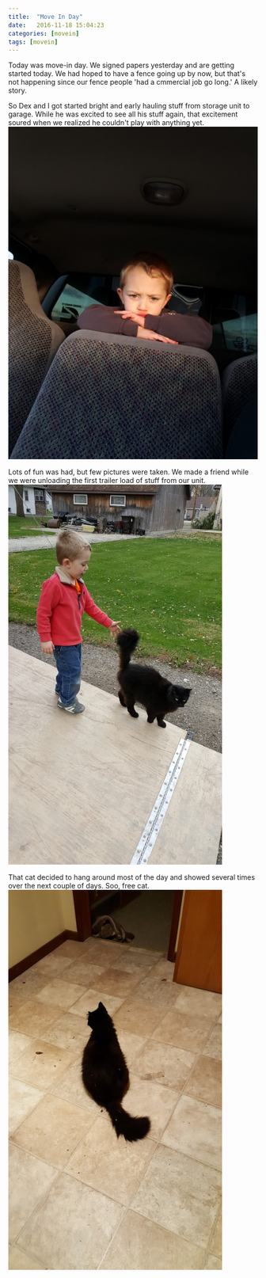 ```yaml
---
title:  "Move In Day"
date:   2016-11-18 15:04:23
categories: [movein]
tags: [movein]
---
```

Today was move-in day.  We signed papers yesterday and are getting started today.  We had hoped to have a fence going up by now, but that's not happening since our fence people 'had a cmmercial job go long.'  A likely story.

So Dex and I got started bright and early hauling stuff from storage unit to garage.  While he was excited to see all his stuff again, that excitement soured when we realized he couldn't play with anything yet.
![Dex](/images/movein/movein_angry.jpg)

Lots of fun was had, but few pictures were taken.  We made a friend while we were unloading the first trailer load of stuff from our unit.
![Dex and Cat](/images/movein/movein_kidcat.jpg)

That cat decided to hang around most of the day and showed several times over the next couple of days.  Soo, free cat.
![CAT!](/images/movein/movein_cat.jpg)